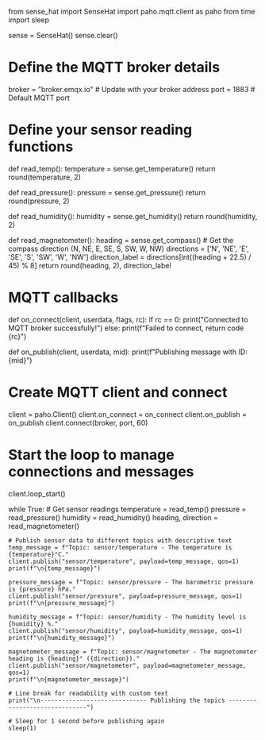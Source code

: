 from sense_hat import SenseHat
import paho.mqtt.client as paho
from time import sleep

sense = SenseHat()
sense.clear()

# Define the MQTT broker details
broker = "broker.emqx.io"  # Update with your broker address
port = 1883  # Default MQTT port

# Define your sensor reading functions
def read_temp():
    temperature = sense.get_temperature()
    return round(temperature, 2)

def read_pressure():
    pressure = sense.get_pressure()
    return round(pressure, 2)

def read_humidity():
    humidity = sense.get_humidity()
    return round(humidity, 2)

def read_magnetometer():
    heading = sense.get_compass()
    # Get the compass direction (N, NE, E, SE, S, SW, W, NW)
    directions = ['N', 'NE', 'E', 'SE', 'S', 'SW', 'W', 'NW']
    direction_label = directions[int((heading + 22.5) / 45) % 8]
    return round(heading, 2), direction_label

# MQTT callbacks
def on_connect(client, userdata, flags, rc):
    if rc == 0:
        print("Connected to MQTT broker successfully!")
    else:
        print(f"Failed to connect, return code {rc}")

def on_publish(client, userdata, mid):
    print(f"Publishing message with ID: {mid}")

# Create MQTT client and connect
client = paho.Client()
client.on_connect = on_connect
client.on_publish = on_publish
client.connect(broker, port, 60)

# Start the loop to manage connections and messages
client.loop_start()

while True:
    # Get sensor readings
    temperature = read_temp()
    pressure = read_pressure()
    humidity = read_humidity()
    heading, direction = read_magnetometer()

    # Publish sensor data to different topics with descriptive text
    temp_message = f"Topic: sensor/temperature - The temperature is {temperature}°C."
    client.publish("sensor/temperature", payload=temp_message, qos=1)
    print(f"\n{temp_message}")

    pressure_message = f"Topic: sensor/pressure - The barometric pressure is {pressure} hPa."
    client.publish("sensor/pressure", payload=pressure_message, qos=1)
    print(f"\n{pressure_message}")

    humidity_message = f"Topic: sensor/humidity - The humidity level is {humidity} %."
    client.publish("sensor/humidity", payload=humidity_message, qos=1)
    print(f"\n{humidity_message}")

    magnetometer_message = f"Topic: sensor/magnetometer - The magnetometer heading is {heading}° ({direction})."
    client.publish("sensor/magnetometer", payload=magnetometer_message, qos=1)
    print(f"\n{magnetometer_message}")

    # Line break for readability with custom text
    print("\n------------------------------ Publishing the topics ------------------------------")

    # Sleep for 1 second before publishing again
    sleep(1)
